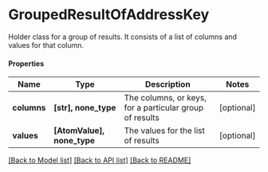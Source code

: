 # GroupedResultOfAddressKey

Holder class for a group of results. It consists of a list of columns and values for that column.

#### Properties
Name | Type | Description | Notes
------------ | ------------- | ------------- | -------------
**columns** | **[str], none_type** | The columns, or keys, for a particular group of results | [optional] 
**values** | **[AtomValue], none_type** | The values for the list of results | [optional] 

[[Back to Model list]](../README.md#documentation-for-models) [[Back to API list]](../README.md#documentation-for-api-endpoints) [[Back to README]](../README.md)


